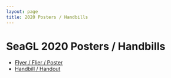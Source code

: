 ```yaml
---
layout: page
title: 2020 Posters / Handbills
---
```


# SeaGL 2020 Posters / Handbills

- [Flyer / Flier / Poster](/fliers/2020/SeaGL_2020_flyer_flier_poster.pdf)
- [Handbill / Handout](/fliers/2020/SeaGL_2020_handbill_handout.pdf)
